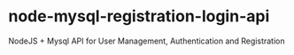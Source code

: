 # node-mysql-registration-login-api

NodeJS + Mysql API for User Management, Authentication and Registration
